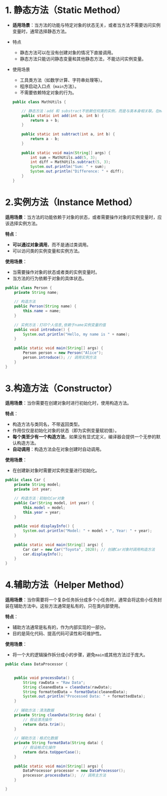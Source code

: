 # 1. **静态方法（Static Method）**

- **适用场景**：当方法的功能与特定对象的状态无关，或者当方法不需要访问实例变量时，通常选择静态方法。

- 特点

  - 静态方法可以在没有创建对象的情况下直接调用。
  - 静态方法只能访问静态变量和其他静态方法，不能访问实例变量。

- 使用场景

  - 工具类方法（如数学计算、字符串处理等）。
  - 程序启动入口点（`main`方法）。
  - 不需要依赖特定对象的行为。

  ```java
  public class MathUtils {
  
      // 静态方法：add 和 substract不依赖任何类的实例，而是与类本身相关联。在main方法中，可以直接通过类名调用这些方法，而不需要先创建MathUtils类的对象。
      public static int add(int a, int b) {
          return a + b;
      }
      
      public static int subtract(int a, int b) {
          return a - b;
      }
      
      public static void main(String[] args) {
          int sum = MathUtils.add(5, 3);
          int diff = MathUtils.subtract(5, 3);
          System.out.println("Sum: " + sum);
          System.out.println("Difference: " + diff);
      }
  }
  ```

# 2.**实例方法（Instance Method）**

**适用场景**：当方法的功能依赖于对象的状态，或者需要操作对象的实例变量时，应该选择实例方法。

**特点**：

- **可以通过对象调用**，而不是通过类调用。
- 可以访问类的实例变量和实例方法。

**使用场景**：

- 当需要操作对象的状态或者类的实例变量时。
- 当方法的行为依赖于对象的具体状态。

```java
public class Person {
    private String name;
    
    // 构造方法
    public Person(String name) {
        this.name = name;
    }
    
    // 实例方法：打印个人信息,依赖于name实例变量的值
    public void introduce() {
        System.out.println("Hello, my name is " + name);
    }
    
    public static void main(String[] args) {
        Person person = new Person("Alice");
        person.introduce(); // 调用实例方法
    }
}
```

# 3.构造方法（Constructor）

**适用场景**：当你需要在创建对象时进行初始化时，使用构造方法。

**特点**：

- 构造方法与类同名，不带返回类型。
- 作用仅仅是初始化对象的状态（即为实例变量赋初值）。
- **每个类至少有一个构造方法**，如果没有显式定义，编译器会提供一个无参的默认构造方法。
- **自动调用**：构造方法会在对象创建时自动调用。

**使用场景**：

- 在创建新对象时需要对实例变量进行初始化。

```java
public class Car {
    private String model;
    private int year;

    // 构造方法：初始化Car对象
    public Car(String model, int year) {
        this.model = model;
        this.year = year;
    }
    
    public void displayInfo() {
        System.out.println("Model: " + model + ", Year: " + year);
    }
    
    public static void main(String[] args) {
        Car car = new Car("Toyota", 2020); // 创建Car对象时调用构造方法
        car.displayInfo();
    }
}
```

# 4.**辅助方法（Helper Method）**

**适用场景**：当你需要将一个复杂任务拆分成多个小任务时，通常会将这些小任务封装在辅助方法中。这些方法通常是私有的，只在类内部使用。

**特点**：

- 辅助方法通常是私有的，作为内部实现的一部分。
- 目的是简化代码、提高代码可读性和可维护性。

**使用场景**：

- 将一个大的逻辑操作拆分成小的步骤，避免`main`或其他方法过于庞大。

```java
public class DataProcessor {
    

    public void processData() {
        String rawData = "Raw Data";
        String cleanedData = cleanData(rawData);
        String formattedData = formatData(cleanedData);
        System.out.println("Processed Data: " + formattedData);
    }
    
    // 辅助方法：清洗数据
    private String cleanData(String data) {
        // 假设清洗操作
        return data.trim();
    }
    
    // 辅助方法：格式化数据
    private String formatData(String data) {
        // 假设格式化操作
        return data.toUpperCase();
    }
    
    public static void main(String[] args) {
        DataProcessor processor = new DataProcessor();
        processor.processData();  // 调用主方法
    }

}
```

